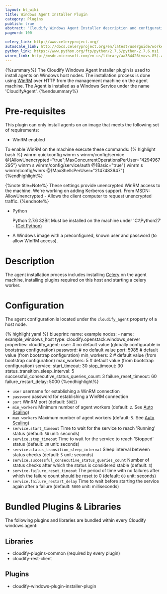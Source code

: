 ```yaml
---
layout: bt_wiki
title: Windows Agent Installer Plugin
category: Plugins
publish: true
abstract: "Cloudify Windows Agent Installer description and configuration"
pageord: 100

celery_link: http://www.celeryproject.org/
autoscale_link: http://docs.celeryproject.org/en/latest/userguide/workers.html#autoscaling
python_link: https://www.python.org/ftp/python/2.7.6/python-2.7.6.msi
winrm_link: http://msdn.microsoft.com/en-us/library/aa384426(v=vs.85).aspx
---
```


{%summary%} The Cloudify Windows Agent Installer plugin is used to install agents on Windows host nodes.
The installation process is done using [WinRM]({{page.winrm_link}}) over HTTP from the management machine on the agent machine.
The Agent is installed as a Windows Service under the name 'CloudifyAgent'.
{%endsummary%}

# Pre-requisites

This plugin can only install agents on an image that meets the following set of requirements:

* WinRM enabled

To enable WinRM on the machine execute these commands:
{% highlight bash %}
winrm quickconfig
winrm s winrm/config/service @{AllowUnencrypted="true";MaxConcurrentOperationsPerUser="4294967295"}
winrm s winrm/config/service/auth @{Basic="true"}
winrm s winrm/config/winrs @{MaxShellsPerUser="2147483647"}
{%endhighlight%}

{%note title=Note%}
These settings provide unencrypted WinRM access to the machine. We're working on adding Kerberos support.
From MSDN: AllowUnencrypted - Allows the client computer to request unencrypted traffic.
{%endnote%}

* Python

   Python 2.7.6 32Bit Must be installed on the machine under 'C:\Python27' - [(Get Python)]({{page.python_link}})

* A Windows image with a preconfigured, known user and password (to allow WinRM access).


# Description

The agent installation process includes installing [Celery]({{page.celery_link}})
on the agent machine, installing plugins required on this host and starting a celery worker.


# Configuration

The agent configuration is located under the `cloudify_agent` property of a host node.

{% highlight yaml %}
blueprint:
  name: example
  nodes:
    - name: example_windows_host
      type: cloudify.openstack.windows_server
      properties:
        cloudify_agent:
          user:                     # no default value (globally configurable in bootstrap configuration)
          password:                 # no default value
          port: 5985                # default value (from bootstrap configuration)
          min_workers: 2            # default value (from bootstrap configuration)
          max_workers: 5            # default value (from bootstrap configuration)
          service:
              start_timeout: 30
              stop_timeout: 30
              status_transition_sleep_interval: 5
              successful_consecutive_status_queries_count: 3
              failure_reset_timeout: 60
              failure_restart_delay: 5000
{%endhighlight%}

* `user` username for establishing a WinRM connection
* `password` password for establishing a WinRM connection
* `port` WinRM port (default: `5985`)
* `min_workers` Minimum number of agent workers (default: `2`. See [Auto Scaling]({{page.autoscale_link}}))
* `max_workers` Maximum number of agent workers (default: `5`. See [Auto Scaling]({{page.autoscale_link}}))
* `service.start_timeout` Time to wait for the service to reach 'Running' status (default: `30` unit: seconds)
* `service.stop_timeout` Time to wait for the service to reach 'Stopped' status (default: `30` unit: seconds)
* `service.status_transition_sleep_interval` Sleep interval between status checks (default: `5` unit: seconds)
* `service.successful_consecutive_status_queries_count` Number of status checks after which the status is considered stable (default: `3`)
* `service.failure_reset_timeout` The period of time with no failures after which the failure count should be reset to 0 (default: `60` unit: seconds)
* `service.failure_restart_delay` Time to wait before starting the service again after a failure (default: `5000` unit: milliseconds)

# Bundled Plugins & Libraries

The following plugins and libraries are bundled within every Cloudify windows agent:

## Libraries

* cloudify-plugins-common (required by every plugin)
* cloudify-rest-client

## Plugins

* cloudify-windows-plugin-installer-plugin
